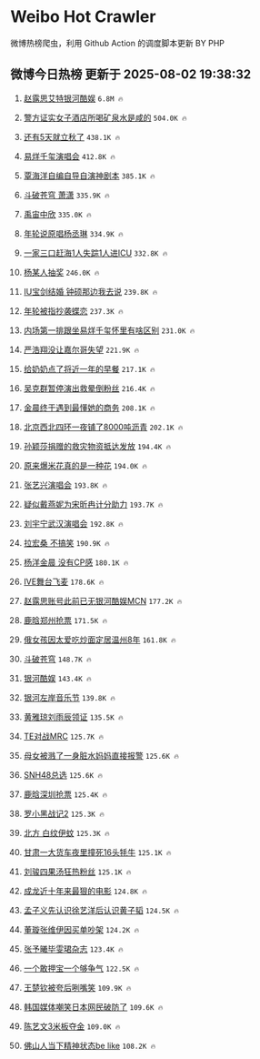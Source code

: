 # Weibo Hot Crawler 



微博热榜爬虫，利用 Github Action 的调度脚本更新 BY PHP 


## 微博今日热榜 更新于 2025-08-02 19:38:32 
1. [赵露思艾特银河酷娱](https://s.weibo.com/weibo?q=%23%E8%B5%B5%E9%9C%B2%E6%80%9D%E8%89%BE%E7%89%B9%E9%93%B6%E6%B2%B3%E9%85%B7%E5%A8%B1%23&t=31&band_rank=1&Refer=top) `6.8M 🔥` 

1. [警方证实女子酒店所喝矿泉水是咸的](https://s.weibo.com/weibo?q=%23%E8%AD%A6%E6%96%B9%E8%AF%81%E5%AE%9E%E5%A5%B3%E5%AD%90%E9%85%92%E5%BA%97%E6%89%80%E5%96%9D%E7%9F%BF%E6%B3%89%E6%B0%B4%E6%98%AF%E5%92%B8%E7%9A%84%23&t=31&band_rank=2&Refer=top) `504.0K 🔥` 

1. [还有5天就立秋了](https://s.weibo.com/weibo?q=%23%E8%BF%98%E6%9C%895%E5%A4%A9%E5%B0%B1%E7%AB%8B%E7%A7%8B%E4%BA%86%23&t=31&band_rank=3&Refer=top) `438.1K 🔥` 

1. [易烊千玺演唱会](https://s.weibo.com/weibo?q=%E6%98%93%E7%83%8A%E5%8D%83%E7%8E%BA%E6%BC%94%E5%94%B1%E4%BC%9A&t=31&band_rank=4&Refer=top) `412.8K 🔥` 

1. [覃海洋自编自导自演神剧本](https://s.weibo.com/weibo?q=%E8%A6%83%E6%B5%B7%E6%B4%8B%E8%87%AA%E7%BC%96%E8%87%AA%E5%AF%BC%E8%87%AA%E6%BC%94%E7%A5%9E%E5%89%A7%E6%9C%AC&t=31&band_rank=5&Refer=top) `385.1K 🔥` 

1. [斗破苍穹 萧潇](https://s.weibo.com/weibo?q=%E6%96%97%E7%A0%B4%E8%8B%8D%E7%A9%B9%20%E8%90%A7%E6%BD%87&t=31&band_rank=6&Refer=top) `335.9K 🔥` 

1. [禹宙中欣](https://s.weibo.com/weibo?q=%E7%A6%B9%E5%AE%99%E4%B8%AD%E6%AC%A3&t=31&band_rank=7&Refer=top) `335.0K 🔥` 

1. [年轮说原唱杨丞琳](https://s.weibo.com/weibo?q=%E5%B9%B4%E8%BD%AE%E8%AF%B4%E5%8E%9F%E5%94%B1%E6%9D%A8%E4%B8%9E%E7%90%B3&t=31&band_rank=8&Refer=top) `334.9K 🔥` 

1. [一家三口赶海1人失踪1人进ICU](https://s.weibo.com/weibo?q=%23%E4%B8%80%E5%AE%B6%E4%B8%89%E5%8F%A3%E8%B5%B6%E6%B5%B71%E4%BA%BA%E5%A4%B1%E8%B8%AA1%E4%BA%BA%E8%BF%9BICU%23&t=31&band_rank=9&Refer=top) `332.8K 🔥` 

1. [杨某人抽奖](https://s.weibo.com/weibo?q=%E6%9D%A8%E6%9F%90%E4%BA%BA%E6%8A%BD%E5%A5%96&t=31&band_rank=10&Refer=top) `246.0K 🔥` 

1. [IU宝剑结婚 钟硕那边我去说](https://s.weibo.com/weibo?q=IU%E5%AE%9D%E5%89%91%E7%BB%93%E5%A9%9A%20%E9%92%9F%E7%A1%95%E9%82%A3%E8%BE%B9%E6%88%91%E5%8E%BB%E8%AF%B4&t=31&band_rank=11&Refer=top) `239.8K 🔥` 

1. [年轮被指抄袭蝶恋](https://s.weibo.com/weibo?q=%23%E5%B9%B4%E8%BD%AE%E8%A2%AB%E6%8C%87%E6%8A%84%E8%A2%AD%E8%9D%B6%E6%81%8B%23&t=31&band_rank=12&Refer=top) `237.3K 🔥` 

1. [内场第一排跟坐易烊千玺怀里有啥区别](https://s.weibo.com/weibo?q=%23%E5%86%85%E5%9C%BA%E7%AC%AC%E4%B8%80%E6%8E%92%E8%B7%9F%E5%9D%90%E6%98%93%E7%83%8A%E5%8D%83%E7%8E%BA%E6%80%80%E9%87%8C%E6%9C%89%E5%95%A5%E5%8C%BA%E5%88%AB%23&t=31&band_rank=13&Refer=top) `231.0K 🔥` 

1. [严浩翔没让嘉尔哥失望](https://s.weibo.com/weibo?q=%23%E4%B8%A5%E6%B5%A9%E7%BF%94%E6%B2%A1%E8%AE%A9%E5%98%89%E5%B0%94%E5%93%A5%E5%A4%B1%E6%9C%9B%23&t=31&band_rank=14&Refer=top) `221.9K 🔥` 

1. [给奶奶点了将近一年的早餐](https://s.weibo.com/weibo?q=%E7%BB%99%E5%A5%B6%E5%A5%B6%E7%82%B9%E4%BA%86%E5%B0%86%E8%BF%91%E4%B8%80%E5%B9%B4%E7%9A%84%E6%97%A9%E9%A4%90&t=31&band_rank=15&Refer=top) `217.1K 🔥` 

1. [吴克群暂停演出救晕倒粉丝](https://s.weibo.com/weibo?q=%E5%90%B4%E5%85%8B%E7%BE%A4%E6%9A%82%E5%81%9C%E6%BC%94%E5%87%BA%E6%95%91%E6%99%95%E5%80%92%E7%B2%89%E4%B8%9D&t=31&band_rank=16&Refer=top) `216.4K 🔥` 

1. [金晨终于遇到最懂她的商务](https://s.weibo.com/weibo?q=%E9%87%91%E6%99%A8%E7%BB%88%E4%BA%8E%E9%81%87%E5%88%B0%E6%9C%80%E6%87%82%E5%A5%B9%E7%9A%84%E5%95%86%E5%8A%A1&t=31&band_rank=17&Refer=top) `208.1K 🔥` 

1. [北京西北四环一夜铺了8000吨沥青](https://s.weibo.com/weibo?q=%23%E5%8C%97%E4%BA%AC%E8%A5%BF%E5%8C%97%E5%9B%9B%E7%8E%AF%E4%B8%80%E5%A4%9C%E9%93%BA%E4%BA%868000%E5%90%A8%E6%B2%A5%E9%9D%92%23&t=31&band_rank=18&Refer=top) `202.1K 🔥` 

1. [孙颖莎捐赠的救灾物资抵达发放](https://s.weibo.com/weibo?q=%E5%AD%99%E9%A2%96%E8%8E%8E%E6%8D%90%E8%B5%A0%E7%9A%84%E6%95%91%E7%81%BE%E7%89%A9%E8%B5%84%E6%8A%B5%E8%BE%BE%E5%8F%91%E6%94%BE&t=31&band_rank=19&Refer=top) `194.4K 🔥` 

1. [原来爆米花真的是一种花](https://s.weibo.com/weibo?q=%23%E5%8E%9F%E6%9D%A5%E7%88%86%E7%B1%B3%E8%8A%B1%E7%9C%9F%E7%9A%84%E6%98%AF%E4%B8%80%E7%A7%8D%E8%8A%B1%23&t=31&band_rank=20&Refer=top) `194.0K 🔥` 

1. [张艺兴演唱会](https://s.weibo.com/weibo?q=%E5%BC%A0%E8%89%BA%E5%85%B4%E6%BC%94%E5%94%B1%E4%BC%9A&t=31&band_rank=21&Refer=top) `193.8K 🔥` 

1. [疑似戴燕妮为宋昕冉计分助力](https://s.weibo.com/weibo?q=%E7%96%91%E4%BC%BC%E6%88%B4%E7%87%95%E5%A6%AE%E4%B8%BA%E5%AE%8B%E6%98%95%E5%86%89%E8%AE%A1%E5%88%86%E5%8A%A9%E5%8A%9B&t=31&band_rank=22&Refer=top) `193.7K 🔥` 

1. [刘宇宁武汉演唱会](https://s.weibo.com/weibo?q=%E5%88%98%E5%AE%87%E5%AE%81%E6%AD%A6%E6%B1%89%E6%BC%94%E5%94%B1%E4%BC%9A&t=31&band_rank=23&Refer=top) `192.8K 🔥` 

1. [拉宏桑 不搞笑](https://s.weibo.com/weibo?q=%E6%8B%89%E5%AE%8F%E6%A1%91%20%E4%B8%8D%E6%90%9E%E7%AC%91&t=31&band_rank=24&Refer=top) `190.9K 🔥` 

1. [杨洋金晨 没有CP感](https://s.weibo.com/weibo?q=%E6%9D%A8%E6%B4%8B%E9%87%91%E6%99%A8%20%E6%B2%A1%E6%9C%89CP%E6%84%9F&t=31&band_rank=25&Refer=top) `180.1K 🔥` 

1. [IVE舞台飞麦](https://s.weibo.com/weibo?q=IVE%E8%88%9E%E5%8F%B0%E9%A3%9E%E9%BA%A6&t=31&band_rank=26&Refer=top) `178.6K 🔥` 

1. [赵露思账号此前已无银河酷娱MCN](https://s.weibo.com/weibo?q=%23%E8%B5%B5%E9%9C%B2%E6%80%9D%E8%B4%A6%E5%8F%B7%E6%AD%A4%E5%89%8D%E5%B7%B2%E6%97%A0%E9%93%B6%E6%B2%B3%E9%85%B7%E5%A8%B1MCN%23&t=31&band_rank=27&Refer=top) `177.2K 🔥` 

1. [鹿晗郑州抢票](https://s.weibo.com/weibo?q=%E9%B9%BF%E6%99%97%E9%83%91%E5%B7%9E%E6%8A%A2%E7%A5%A8&t=31&band_rank=28&Refer=top) `171.5K 🔥` 

1. [俄女孩因太爱吃炒面定居温州8年](https://s.weibo.com/weibo?q=%23%E4%BF%84%E5%A5%B3%E5%AD%A9%E5%9B%A0%E5%A4%AA%E7%88%B1%E5%90%83%E7%82%92%E9%9D%A2%E5%AE%9A%E5%B1%85%E6%B8%A9%E5%B7%9E8%E5%B9%B4%23&t=31&band_rank=29&Refer=top) `161.8K 🔥` 

1. [斗破苍穹](https://s.weibo.com/weibo?q=%E6%96%97%E7%A0%B4%E8%8B%8D%E7%A9%B9&t=31&band_rank=30&Refer=top) `148.7K 🔥` 

1. [银河酷娱](https://s.weibo.com/weibo?q=%E9%93%B6%E6%B2%B3%E9%85%B7%E5%A8%B1&t=31&band_rank=31&Refer=top) `143.4K 🔥` 

1. [银河左岸音乐节](https://s.weibo.com/weibo?q=%E9%93%B6%E6%B2%B3%E5%B7%A6%E5%B2%B8%E9%9F%B3%E4%B9%90%E8%8A%82&t=31&band_rank=32&Refer=top) `139.8K 🔥` 

1. [黄雅琼刘雨辰领证](https://s.weibo.com/weibo?q=%23%E9%BB%84%E9%9B%85%E7%90%BC%E5%88%98%E9%9B%A8%E8%BE%B0%E9%A2%86%E8%AF%81%23&t=31&band_rank=33&Refer=top) `135.5K 🔥` 

1. [TE对战MRC](https://s.weibo.com/weibo?q=TE%E5%AF%B9%E6%88%98MRC&t=31&band_rank=34&Refer=top) `125.7K 🔥` 

1. [母女被溅了一身脏水妈妈直接报警](https://s.weibo.com/weibo?q=%23%E6%AF%8D%E5%A5%B3%E8%A2%AB%E6%BA%85%E4%BA%86%E4%B8%80%E8%BA%AB%E8%84%8F%E6%B0%B4%E5%A6%88%E5%A6%88%E7%9B%B4%E6%8E%A5%E6%8A%A5%E8%AD%A6%23&t=31&band_rank=35&Refer=top) `125.6K 🔥` 

1. [SNH48总选](https://s.weibo.com/weibo?q=SNH48%E6%80%BB%E9%80%89&t=31&band_rank=36&Refer=top) `125.6K 🔥` 

1. [鹿晗深圳抢票](https://s.weibo.com/weibo?q=%E9%B9%BF%E6%99%97%E6%B7%B1%E5%9C%B3%E6%8A%A2%E7%A5%A8&t=31&band_rank=37&Refer=top) `125.4K 🔥` 

1. [罗小黑战记2](https://s.weibo.com/weibo?q=%E7%BD%97%E5%B0%8F%E9%BB%91%E6%88%98%E8%AE%B02&t=31&band_rank=38&Refer=top) `125.3K 🔥` 

1. [北方 白纹伊蚊](https://s.weibo.com/weibo?q=%E5%8C%97%E6%96%B9%20%E7%99%BD%E7%BA%B9%E4%BC%8A%E8%9A%8A&t=31&band_rank=39&Refer=top) `125.3K 🔥` 

1. [甘肃一大货车夜里撞死16头牦牛](https://s.weibo.com/weibo?q=%23%E7%94%98%E8%82%83%E4%B8%80%E5%A4%A7%E8%B4%A7%E8%BD%A6%E5%A4%9C%E9%87%8C%E6%92%9E%E6%AD%BB16%E5%A4%B4%E7%89%A6%E7%89%9B%23&t=31&band_rank=40&Refer=top) `125.1K 🔥` 

1. [刘骏四果汤狂热粉丝](https://s.weibo.com/weibo?q=%E5%88%98%E9%AA%8F%E5%9B%9B%E6%9E%9C%E6%B1%A4%E7%8B%82%E7%83%AD%E7%B2%89%E4%B8%9D&t=31&band_rank=41&Refer=top) `125.1K 🔥` 

1. [成龙近十年来最狠的电影](https://s.weibo.com/weibo?q=%E6%88%90%E9%BE%99%E8%BF%91%E5%8D%81%E5%B9%B4%E6%9D%A5%E6%9C%80%E7%8B%A0%E7%9A%84%E7%94%B5%E5%BD%B1&t=31&band_rank=42&Refer=top) `124.8K 🔥` 

1. [孟子义先认识徐艺洋后认识黄子韬](https://s.weibo.com/weibo?q=%E5%AD%9F%E5%AD%90%E4%B9%89%E5%85%88%E8%AE%A4%E8%AF%86%E5%BE%90%E8%89%BA%E6%B4%8B%E5%90%8E%E8%AE%A4%E8%AF%86%E9%BB%84%E5%AD%90%E9%9F%AC&t=31&band_rank=43&Refer=top) `124.5K 🔥` 

1. [董璇张维伊因买单吵架](https://s.weibo.com/weibo?q=%E8%91%A3%E7%92%87%E5%BC%A0%E7%BB%B4%E4%BC%8A%E5%9B%A0%E4%B9%B0%E5%8D%95%E5%90%B5%E6%9E%B6&t=31&band_rank=44&Refer=top) `124.2K 🔥` 

1. [张予曦毕雯珺杂志](https://s.weibo.com/weibo?q=%E5%BC%A0%E4%BA%88%E6%9B%A6%E6%AF%95%E9%9B%AF%E7%8F%BA%E6%9D%82%E5%BF%97&t=31&band_rank=45&Refer=top) `123.4K 🔥` 

1. [一个敢押宝一个够争气](https://s.weibo.com/weibo?q=%E4%B8%80%E4%B8%AA%E6%95%A2%E6%8A%BC%E5%AE%9D%E4%B8%80%E4%B8%AA%E5%A4%9F%E4%BA%89%E6%B0%94&t=31&band_rank=46&Refer=top) `122.5K 🔥` 

1. [王楚钦被夸后咧嘴笑](https://s.weibo.com/weibo?q=%E7%8E%8B%E6%A5%9A%E9%92%A6%E8%A2%AB%E5%A4%B8%E5%90%8E%E5%92%A7%E5%98%B4%E7%AC%91&t=31&band_rank=47&Refer=top) `109.9K 🔥` 

1. [韩国媒体嘲笑日本网民破防了](https://s.weibo.com/weibo?q=%E9%9F%A9%E5%9B%BD%E5%AA%92%E4%BD%93%E5%98%B2%E7%AC%91%E6%97%A5%E6%9C%AC%E7%BD%91%E6%B0%91%E7%A0%B4%E9%98%B2%E4%BA%86&t=31&band_rank=48&Refer=top) `109.6K 🔥` 

1. [陈艺文3米板夺金](https://s.weibo.com/weibo?q=%23%E9%99%88%E8%89%BA%E6%96%873%E7%B1%B3%E6%9D%BF%E5%A4%BA%E9%87%91%23&t=31&band_rank=49&Refer=top) `109.0K 🔥` 

1. [佛山人当下精神状态be like](https://s.weibo.com/weibo?q=%E4%BD%9B%E5%B1%B1%E4%BA%BA%E5%BD%93%E4%B8%8B%E7%B2%BE%E7%A5%9E%E7%8A%B6%E6%80%81be%20like&t=31&band_rank=50&Refer=top) `108.2K 🔥` 

